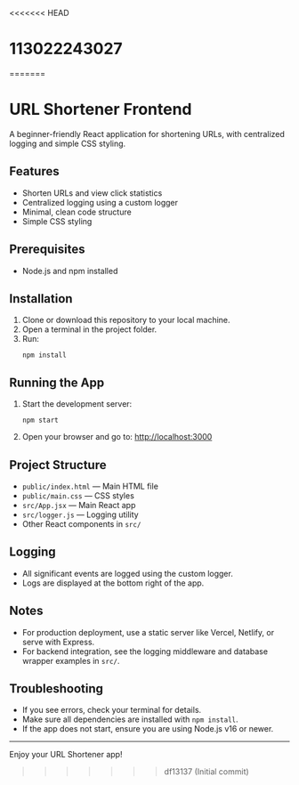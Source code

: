 <<<<<<< HEAD
# 113022243027
=======
# URL Shortener Frontend

A beginner-friendly React application for shortening URLs, with centralized logging and simple CSS styling.

## Features
- Shorten URLs and view click statistics
- Centralized logging using a custom logger
- Minimal, clean code structure
- Simple CSS styling

## Prerequisites
- Node.js and npm installed

## Installation
1. Clone or download this repository to your local machine.
2. Open a terminal in the project folder.
3. Run:
   ```
   npm install
   ```

## Running the App
1. Start the development server:
   ```
   npm start
   ```
2. Open your browser and go to:
   [http://localhost:3000](http://localhost:3000)

## Project Structure
- `public/index.html` — Main HTML file
- `public/main.css` — CSS styles
- `src/App.jsx` — Main React app
- `src/logger.js` — Logging utility
- Other React components in `src/`

## Logging
- All significant events are logged using the custom logger.
- Logs are displayed at the bottom right of the app.

## Notes
- For production deployment, use a static server like Vercel, Netlify, or serve with Express.
- For backend integration, see the logging middleware and database wrapper examples in `src/`.

## Troubleshooting
- If you see errors, check your terminal for details.
- Make sure all dependencies are installed with `npm install`.
- If the app does not start, ensure you are using Node.js v16 or newer.

---

Enjoy your URL Shortener app!
>>>>>>> df13137 (Initial commit)
